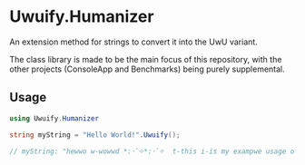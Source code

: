 # Uwuify.Humanizer

An extension method for strings to convert it into the UwU variant.

The class library is made to be the main focus of this repository, with the other projects (ConsoleApp and Benchmarks) being purely supplemental. 

## Usage

```cs
using Uwuify.Humanizer

string myString = "Hello World!".Uwuify();

// myString: "hewwo w-wowwd *:･ﾟ✧*:･ﾟ✧  t-this i-is my exampwe usage of this cuwsed humanyizew extenysiony (≧◡≦)"
```
